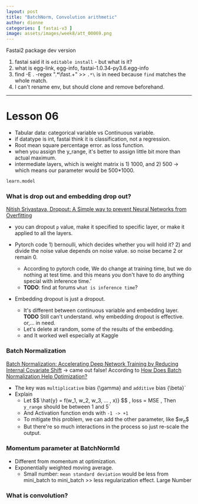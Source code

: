 ```yaml
---
layout: post
title: "BatchNorm, Convolution arithmetic"
author: dionne
categories: [ fastai-v3 ]
image: assets/images/week8/att_00069.png
---
```



Fastai2 package dev version

1. fastai said it is `editable install` - but what is it?
2. what is egg-link, egg-info, fastai-1.0.34-py3.6.egg-info
3. find -E . -regex ".*\fast.+"  >>  	`.*\` is in need because `find` matches the whole match.
4. I can't rename env, but should clone and remove beforehand.

-------

# Lesson 06

- Tabular data: categorical variable vs Continuous variable.
- if datatype is int, fastai think it is classification, not a regression.
- Root mean square percentage error. as loss function.
-  when you assign the y_range, it's better to assign little bit more than actual maximum.
-  intermediate layers, which is weight matrix is 1) 1000, and 2) 500 -> which means our parameter would be 500*1000.


~~~python
learn.model
~~~

### What is drop out and embedding drop out?

[Nitish Srivastava, Dropout: A Simple way to prevent Neural Networks from Overfitting]()

- you can dropout `p` value, make it specified to specific layer, or make it applied to all the layers.
- Pytorch code 1) bernoulli, which decides whether you will hold it? 2) and divide the noise value depends on noise value. so noise became 2 or remain 0.
	 - According to pytorch code, We do change at training time, but we do nothing at test time. and this means you don't have to do anything special with inference time.'
	 - <b>TODO</b>: find at forums `what is inference time`?

- Embedding dropout is just a dropout.
	- It's different between continuous variable and embedding layer.  <b>TODO</b> Still can't understand. why embedding dropout is effective. or,... in need.
	- Let's delete at random, some of the results of the embedding. 
	- and It worked well especially at Kaggle

### Batch Normalization

[Batch Normalization: Accelerating Deep Network Training by Reducing Internal Covariate Shift]() -> came out false! According to [How Does Batch Normalization Help Optimization?]()

- The key was  `multiplicative` bias {\gamma} and `additive` bias {\beta}`
- Explain
	- Let \$$ \hat{y}  = f(w_1, w_2, w_3, ... , x)} $$ ,  loss = MSE , Then `y_range` should be between 1 and 5`
	- And Activation function ends with `-1 -> +1`
	- To mitigate this problem, we can add the other parameter, like \$$w_n$$
	- But there're so much interactions in the process so just re-scale the output.

### Momentum parameter at BatchNorm1d
- Different from momentum at optimization.
-  Exponentially weighted moving average. 
	-  Small number: `mean standard deviation` would be less from mini_batch to mini_batch >> less regularization effect. Large Number

	
### What is convolution?
	
